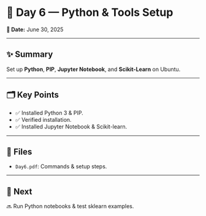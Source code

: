 # 🐍 Day 6 — Python & Tools Setup

**📅 Date:** June 30, 2025

---

## ✨ Summary

Set up **Python**, **PIP**, **Jupyter Notebook**, and **Scikit-Learn** on Ubuntu.

---

## 🗂️ Key Points

- ✅ Installed Python 3 & PIP.
- ✅ Verified installation.
- ✅ Installed Jupyter Notebook & Scikit-learn.

---

## 📝 Files

- `Day6.pdf`: Commands & setup steps.

---

## 🚀 Next

🔜 Run Python notebooks & test sklearn examples.
